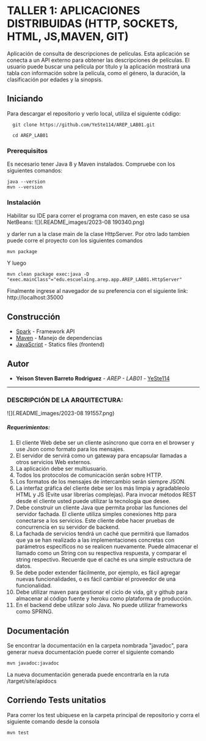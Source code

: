 # TALLER 1: APLICACIONES DISTRIBUIDAS (HTTP, SOCKETS, HTML, JS,MAVEN, GIT)
Aplicación de consulta de descripciones de películas. Esta aplicación se conecta a un API externo para obtener las descripciones de películas. 
El usuario puede buscar una película por título y la aplicación mostrará una tabla con información sobre la película, como el género, la duración, la clasificación por edades y la sinopsis.

## Iniciando
Para descargar el repositorio y verlo local, utiliza el siguiente código:
```
  git clone https://github.com/YeSte114/AREP_LAB01.git
```
```
  cd AREP_LAB01
```
### Prerequisitos
Es necesario tener Java 8 y Maven instalados. Compruebe con los siguientes comandos:

```
java --version
mvn --version
```
### Instalación

Habilitar su IDE para correr el programa con maven, en este caso se usa NetBeans:
![](.README_images/2023-08 190340.png)

y darler run a la clase main de la clase HttpServer. Por otro lado tambien puede corre el proyecto con los siguientes comandos

```
mvn package
```

Y luego

```
mvn clean package exec:java -D "exec.mainClass"="edu.escuelaing.arep.app.AREP_LAB01.HttpServer"
```

Finalmente ingrese al navegador de su preferencia con el siguiente link:
http://localhost:35000

## Construcción

* [Spark](https://sparkjava.com/documentation#views-and-templates) - Framework API
* [Maven](https://maven.apache.org/) - Manejo de dependencias
* [JavaScript](https://developer.mozilla.org/es/docs/Web/JavaScript) - Statics files (frontend)

## Autor

* **Yeison Steven Barreto Rodriguez** - *AREP - LAB01* - [YeSte114](https://github.com/YeSte114)


---

### DESCRIPCIÓN  DE LA ARQUITECTURA:

![](.README_images/2023-08 191557.png)

##### Requerimientos:

1) El cliente Web debe ser un cliente asíncrono que corra en el browser  y use Json como formato para los mensajes.
2) El servidor de servirá como un gateway para encapsular llamadas a otros servicios Web externos.
3) La aplicación debe ser multiusuario.
4) Todos los protocolos de comunicación serán sobre HTTP.
5) Los formatos de los mensajes de intercambio serán siempre JSON.
6) La interfaz gráfica del cliente debe ser los más limpia y agradableolo HTML y JS (Evite usar librerías complejas). Para invocar métodos REST desde el cliente usted puede utilizar la tecnología que desee.
7) Debe construir un cliente Java que permita probar las funciones del servidor fachada. El cliente utiliza simples conexiones http para conectarse a los servicios. Este cliente debe hacer pruebas de concurrencia en su servidor de backend.
8) La fachada de servicios tendrá un caché que permitirá que llamados que ya se han realizado a las implementaciones concretas con parámetros específicos no se realicen nuevamente. Puede almacenar el llamado como un String con su respectiva respuesta, y comparar el string respectivo. Recuerde que el caché es una simple estructura de datos.
9) Se debe poder extender fácilmente, por ejemplo, es fácil agregar nuevas funcionalidades, o es fácil cambiar el proveedor de una funcionalidad.
10) Debe utilizar maven para gestionar el ciclo de vida, git y github para almacenar al código fuente y heroku como plataforma de producción.
11) En el backend debe utilizar solo Java. No puede utilizar frameworks como SPRING.

## Documentación
Se encontrar la documentación en la carpeta nombrada "javadoc", para generar nueva documentación puede correr el siguiente comando
```
mvn javadoc:javadoc
```
La nueva documentación generada puede encontrarla en la ruta /target/site/apidocs

## Corriendo Tests unitatios

Para correr los test ubiquese en la carpeta principal de repositorio y corra el siguiente comando desde la consola

```
mvn test
```
